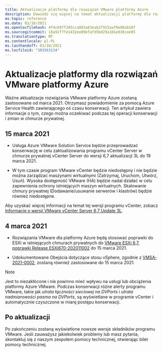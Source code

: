 ```yaml
---
title: Aktualizacje platformy dla rozwiązań VMware platformy Azure
description: Dowiedz się więcej na temat aktualizacji platformy dla rozwiązań VMware platformy Azure.
ms.topic: reference
ms.date: 03/16/2021
ms.openlocfilehash: 4f4c697f345cca093a83eab2f915aaf9e80ab10f
ms.sourcegitcommit: 18a91f7fe1432ee09efafd5bd29a181e038cee05
ms.translationtype: MT
ms.contentlocale: pl-PL
ms.lasthandoff: 03/16/2021
ms.locfileid: "103563134"
---
```

# <a name="platform-updates-for-azure-vmware-solution"></a>Aktualizacje platformy dla rozwiązań VMware platformy Azure

Ważne aktualizacje rozwiązania VMware platformy Azure zostaną zastosowane od marca 2021. Otrzymasz powiadomienie za pomocą Azure Service Health zawierającego oś czasu konserwacji. Ten artykuł zawiera informacje o tym, czego można oczekiwać podczas tej operacji konserwacji i zmian w chmurze prywatnej.

## <a name="march-15-2021"></a>15 marca 2021 

- Usługa Azure VMware Solution Service będzie przeprowadzać konserwację w celu zaktualizowania programu vCenter Server w chmurze prywatnej vCenter Server do wersji 6,7 aktualizacji 3L do 19 marca 2021.

- W tym czasie program VMware vCenter będzie niedostępny i nie będzie można zarządzać maszynami wirtualnymi (Zatrzymaj, Uruchom, Utwórz, Usuń). Wysoka dostępność VMware (HA) będzie nadal działać w celu zapewnienia ochrony istniejących maszyn wirtualnych. Skalowanie chmury prywatnej (Dodawanie/usuwanie serwerów i klastrów) będzie również niedostępne.
 
Aby uzyskać więcej informacji na temat tej wersji programu vCenter, zobacz [Informacje o wersji VMware vCenter Server 6,7 Update 3L](https://docs.vmware.com/en/VMware-vSphere/6.7/rn/vsphere-vcenter-server-67u3l-release-notes.html).

## <a name="march-4-2021"></a>4 marca 2021

- Rozwiązania VMware dla platformy Azure będą stosować poprawki do ESXi w istniejących chmurach prywatnych do [VMware ESXi 6,7, poprawki Release ESXi670-202011002](https://docs.vmware.com/en/VMware-vSphere/6.7/rn/esxi670-202011002.html) do 15 marca 2021.

- Udokumentowane Obejścia dotyczące stosu vSphere, zgodnie z [VMSA-2021-0002](https://www.vmware.com/security/advisories/VMSA-2021-0002.html), zostaną również zastosowane do 15 marca 2021.

>[!NOTE]
>Jest to niezakłócone i nie powinno mieć wpływu na usługi lub obciążenia platformy Azure VMware. Podczas konserwacji różne alerty programu VMware, takie jak _utrata łączności sieciowej na DVPorts_ i _utrata nadmiarowości pasma na DVPorts_, są wyświetlane w programie vCenter i automatycznie czyszczone w miarę postępu konserwacji.

## <a name="post-update"></a>Po aktualizacji
Po zakończeniu zostaną wyświetlone nowsze wersje składników programu VMware. Jeśli zauważysz jakiekolwiek problemy lub masz pytania, skontaktuj się z naszym zespołem pomocy technicznej, otwierając bilet pomocy technicznej.



